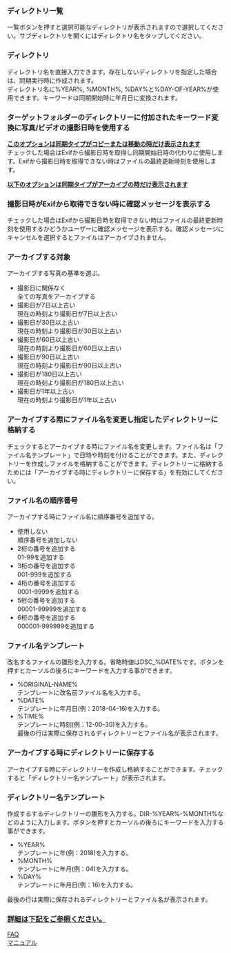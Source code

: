 ### ディレクトリ一覧  
一覧ボタンを押すと選択可能なディレクトリが表示されますので選択してください。サブディレクトリを開くにはディレクトリ名をタップしてください。   

### ディレクトリ  
ディレクトリ名を直接入力できます。存在しないディレクトリを指定した場合は、同期実行時に作成されます。  
ディレクトリ名に%YEAR%, %MONTH%, %DAY%と%DAY-OF-YEAR%が使用できます。キーワードは同期開始時に年月日に変換されます。  

### ターゲットフォルダーのディレクトリーに付加されたキーワード変換に写真/ビデオの撮影日時を使用する  
**<u>このオプションは同期タイプがコピーまたは移動の時だけ表示されます</u>**  
チェックした場合はExifから撮影日時を取得し同期開始日時の代わりに使用します。Exifから撮影日時を取得できない時はファイルの最終更新時刻を使用します。   

**<u>以下のオプションは同期タイプがアーカイブの時だけ表示されます</u>**  

### 撮影日時がExifから取得できない時に確認メッセージを表示する  
チェックした場合はExifから撮影日時を取得できない時はファイルの最終更新時刻を使用するかどうかユーザーに確認メッセージを表示する。確認メッセージにキャンセルを選択するとファイルはアーカイブされません。   

### アーカイブする対象  
アーカイブする写真の基準を選ぶ。  

- 撮影日に関係なく  
全ての写真をアーカイブする  
- 撮影日が7日以上古い  
現在の時刻より撮影日が7日以上古い  
- 撮影日が30日以上古い  
現在の時刻より撮影日が30日以上古い  
- 撮影日が60日以上古い  
現在の時刻より撮影日が60日以上古い  
- 撮影日が90日以上古い  
現在の時刻より撮影日が90日以上古い  
- 撮影日が180日以上古い  
現在の時刻より撮影日が180日以上古い  
- 撮影日が1年以上古い  
現在の時刻より撮影日が1年以上古い   

### アーカイブする際にファイル名を変更し指定したディレクトリーに格納する  
チェックするとアーカイブする時にファイル名を変更します。ファイル名は「ファイル名テンプレート」で日時や時刻を付けることができます。また、ディレクトリーを作成しファイルを格納することができます。ディレクトリーに格納するためには「アーカイブする時にディレクトリーに保存する」を有効にしてください。   

### ファイル名の順序番号  
アーカイブする時にファイル名に順序番号を追加する。  

- 使用しない  
順序番号を追加しない  
- 2桁の番号を追加する  
01-99を追加する  
- 3桁の番号を追加する  
001-999を追加する  
- 4桁の番号を追加する  
0001-9999を追加する  
- 5桁の番号を追加する  
00001-99999を追加する  
- 6桁の番号を追加する  
000001-999999を追加する   

### ファイル名テンプレート  
改名するファイルの雛形を入力する。省略時値はDSC_%DATE%です。ボタンを押すとカーソルの後ろにキーワードを入力する事ができます。  

- %ORIGINAL-NAME%  
テンプレートに改名前ファイル名を入力する。  
- %DATE%  
テンプレートに年月日(例：2018-04-16)を入力する。  
- %TIME%  
テンプレートに時刻(例：12-00-30)を入力する。  
最後の行は実際に保存されるディレクトリーとファイル名が表示されます。  

### アーカイブする時にディレクトリーに保存する  
アーカイブする時にディレクトリーを作成し格納することができます。チェックすると「ディレクトリー名テンプレート」が表示されます。  

### ディレクトリー名テンプレート  
作成するするディレクトリーの雛形を入力する。DIR-%YEAR%-%MONTH%などのように入力します。ボタンを押すとカーソルの後ろにキーワードを入力する事ができます。  

- %YEAR%  
テンプレートに年(例：2018)を入力する。  
- %MONTH%  
テンプレートに年月(例：04)を入力する。  
- %DAY%  
テンプレートに年月日(例：16)を入力する。  

最後の行は実際に保存されるディレクトリーとファイル名が表示されます。  

### <u>詳細は下記をご参照ください。</u>  
[FAQ](https://sentaroh.github.io/Documents/SMBSync2/SMBSync2_FAQ_JA.htm)  
[マニュアル](https://sentaroh.github.io/Documents/SMBSync2/SMBSync2_Desc_JA.htm)   
